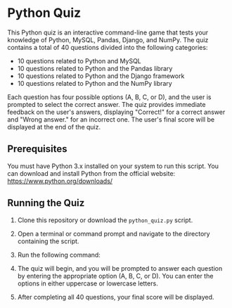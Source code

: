 # Python Quiz

This Python quiz is an interactive command-line game that tests your knowledge of Python, MySQL, Pandas, Django, and NumPy. The quiz contains a total of 40 questions divided into the following categories:

- 10 questions related to Python and MySQL
- 10 questions related to Python and the Pandas library
- 10 questions related to Python and the Django framework
- 10 questions related to Python and the NumPy library

Each question has four possible options (A, B, C, or D), and the user is prompted to select the correct answer. The quiz provides immediate feedback on the user's answers, displaying "Correct!" for a correct answer and "Wrong answer." for an incorrect one. The user's final score will be displayed at the end of the quiz.

## Prerequisites

You must have Python 3.x installed on your system to run this script. You can download and install Python from the official website: https://www.python.org/downloads/

## Running the Quiz

1. Clone this repository or download the `python_quiz.py` script.
2. Open a terminal or command prompt and navigate to the directory containing the script.
3. Run the following command:


4. The quiz will begin, and you will be prompted to answer each question by entering the appropriate option (A, B, C, or D). You can enter the options in either uppercase or lowercase letters.
5. After completing all 40 questions, your final score will be displayed.



